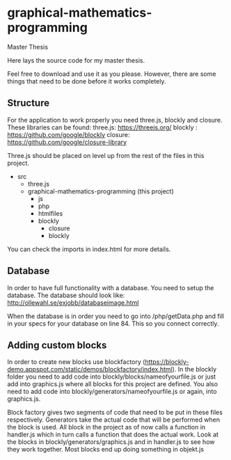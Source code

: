 # graphical-mathematics-programming
Master Thesis

Here lays the source code for my master thesis.

Feel free to download and use it as you please. However, there are some things that need to be done before it works completely.

## Structure
For the application to work properly you need three.js, blockly and closure. These libraries can be found:
three.js: https://threejs.org/
blockly : https://github.com/google/blockly
closure: https://github.com/google/closure-library

Three.js should be placed on level up from the rest of the files in this project.

- src
  - three.js
  - graphical-mathematics-programming (this project)
    - js
    - php
    - htmlfiles
    - blockly
      - closure
      - blockly

You can check the imports in index.html for more details.

## Database

In order to have full functionality with a database. You need to setup the database. The database should look like: http://ollewahl.se/exjobb/databaseimage.html

When the database is in order you need to go into /php/getData.php and fill in your specs for your database on line 84. This so you connect correctly.

## Adding custom blocks

In order to create new blocks use blockfactory (https://blockly-demo.appspot.com/static/demos/blockfactory/index.html). In the blockly folder you need to add code into blockly/blocks/nameofyourfile.js or just add into graphics.js where all blocks for this project are defined. You also need to add code into blockly/generators/nameofyourfile.js or again, into graphics.js.

Block factory gives two segments of code that need to be put in these files respectively. Generators take the actual code that will be performed when the block is used. All block in the project as of now calls a function in handler.js which in turn calls a function that does the actual work. Look at the blocks in blockly/generators/graphics.js and in handler.js to see how they work together. Most blocks end up doing something in objekt.js
